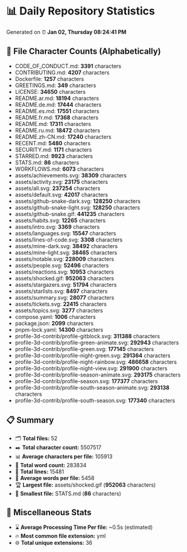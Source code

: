 # 📊 Daily Repository Statistics
Generated on ⏰ **Jan 02, Thursday 08:24:41 PM**

## 📂 File Character Counts (Alphabetically)
- CODE_OF_CONDUCT.md: **3391** characters
- CONTRIBUTING.md: **4207** characters
- Dockerfile: **1257** characters
- GREETINGS.md: **349** characters
- LICENSE: **34650** characters
- README.ar.md: **18194** characters
- README.de.md: **17444** characters
- README.es.md: **17551** characters
- README.fr.md: **17368** characters
- README.md: **17311** characters
- README.ru.md: **18472** characters
- README.zh-CN.md: **17240** characters
- RECENT.md: **5480** characters
- SECURITY.md: **1171** characters
- STARRED.md: **9923** characters
- STATS.md: **86** characters
- WORKFLOWS.md: **6073** characters
- assets/achievements.svg: **38309** characters
- assets/activity.svg: **23175** characters
- assets/all.svg: **237254** characters
- assets/default.svg: **42017** characters
- assets/github-snake-dark.svg: **128250** characters
- assets/github-snake-light.svg: **128250** characters
- assets/github-snake.gif: **441235** characters
- assets/habits.svg: **12265** characters
- assets/intro.svg: **3369** characters
- assets/languages.svg: **15547** characters
- assets/lines-of-code.svg: **3308** characters
- assets/mine-dark.svg: **38492** characters
- assets/mine-light.svg: **38465** characters
- assets/notable.svg: **228009** characters
- assets/people.svg: **52496** characters
- assets/reactions.svg: **10953** characters
- assets/shocked.gif: **952063** characters
- assets/stargazers.svg: **51794** characters
- assets/starlists.svg: **8497** characters
- assets/summary.svg: **28077** characters
- assets/tickets.svg: **22415** characters
- assets/topics.svg: **3277** characters
- compose.yaml: **1006** characters
- package.json: **2099** characters
- pnpm-lock.yaml: **14300** characters
- profile-3d-contrib/profile-gitblock.svg: **311388** characters
- profile-3d-contrib/profile-green-animate.svg: **292943** characters
- profile-3d-contrib/profile-green.svg: **177145** characters
- profile-3d-contrib/profile-night-green.svg: **291364** characters
- profile-3d-contrib/profile-night-rainbow.svg: **486658** characters
- profile-3d-contrib/profile-night-view.svg: **291900** characters
- profile-3d-contrib/profile-season-animate.svg: **293175** characters
- profile-3d-contrib/profile-season.svg: **177377** characters
- profile-3d-contrib/profile-south-season-animate.svg: **293138** characters
- profile-3d-contrib/profile-south-season.svg: **177340** characters

## 📋 Summary
- 🗂️ **Total files:** 52
- ✒️ **Total character count:** 5507517
- 📊 **Average characters per file:** 105913
- 📝 **Total word count:** 283834
- 🧾 **Total lines:** 15481
- 📐 **Average words per file:** 5458
- 🏆 **Largest file:** assets/shocked.gif (**952063** characters)
- 🥉 **Smallest file:** STATS.md (**86** characters)

## 🌟 Miscellaneous Stats
- ⌛ **Average Processing Time Per file:** ~0.5s (estimated)
- 🔥 **Most common file extension:** yml
- 🌐 **Total unique extensions:** 36
